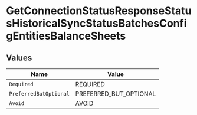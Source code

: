 # GetConnectionStatusResponseStatusHistoricalSyncStatusBatchesConfigEntitiesBalanceSheets


## Values

| Name                   | Value                  |
| ---------------------- | ---------------------- |
| `Required`             | REQUIRED               |
| `PreferredButOptional` | PREFERRED_BUT_OPTIONAL |
| `Avoid`                | AVOID                  |